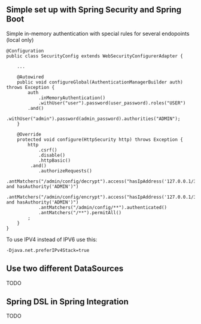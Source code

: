 
## Simple set up with Spring Security and Spring Boot

Simple in-memory authentication with special rules for several endopoints (local only)

```
@Configuration
public class SecurityConfig extends WebSecurityConfigurerAdapter {

    ...

    @Autowired
    public void configureGlobal(AuthenticationManagerBuilder auth) throws Exception {
        auth
            .inMemoryAuthentication()
            .withUser("user").password(user_password).roles("USER")
        .and()
            .withUser("admin").password(admin_password).authorities("ADMIN");
    }

    @Override
    protected void configure(HttpSecurity http) throws Exception {
        http
            .csrf()
            .disable()
            .httpBasic()
         .and()
            .authorizeRequests()
            .antMatchers("/admin/config/decrypt").access("hasIpAddress('127.0.0.1/32') and hasAuthority('ADMIN')")
            .antMatchers("/admin/config/encrypt").access("hasIpAddress('127.0.0.1/32') and hasAuthority('ADMIN')")
            .antMatchers("/admin/config/**").authenticated()
            .antMatchers("/**").permitAll()
        ;
    }
}
```
To use IPV4 instead of IPV6 use this:

```
-Djava.net.preferIPv4Stack=true
```

## Use two different DataSources

TODO

## Spring DSL in Spring Integration

TODO